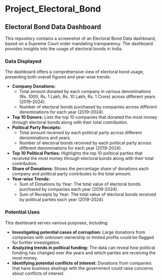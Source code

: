# Project_Electoral_Bond
## Electoral Bond Data Dashboard

This repository contains a screenshot of an Electoral Bond Data dashboard, based on a Supreme Court order mandating transparency. The dashboard provides insights into the usage of electoral bonds in India.

### Data Displayed

The dashboard offers a comprehensive view of electoral bond usage, presenting both overall figures and year-wise trends:

- **Company Donations:**
  - Total amount donated by each company in various denominations (Rs. 1000, Rs. 1 Lakh, Rs. 10 Lakh, Rs. 1 Crore) across different years (2019-2024).
  - Number of electoral bonds purchased by companies across different denominations for each year (2019-2024).
- **Top 10 Donors:** Lists the top 10 companies that donated the most money through electoral bonds along with their total contribution.
- **Political Party Receipts:**
  - Total amount received by each political party across different denominations and years.
  - Number of electoral bonds received by each political party across different denominations for each year (2019-2024).
- **Top 10 Political Parties:** Highlights the top 10 political parties that received the most money through electoral bonds along with their total contribution.
- **Share of Donations:** Shows the percentage share of donations each company and political party contributes to the total amount.
- **Year-wise Trends:**
  - Sum of Donations by Year: The total value of electoral bonds purchased by companies each year (2019-2024).
  - Sum of Receipts by Year: The total value of electoral bonds received by political parties each year (2019-2024).

### Potential Uses

This dashboard serves various purposes, including:

- **Investigating potential cases of corruption:** Large donations from companies with unknown ownership or limited profits could be flagged for further investigation.
- **Analyzing trends in political funding:** The data can reveal how political funding has changed over the years and which parties are receiving the most money.
- **Identifying potential conflicts of interest:** Donations from companies that have business dealings with the government could raise concerns about conflicts of interest.
